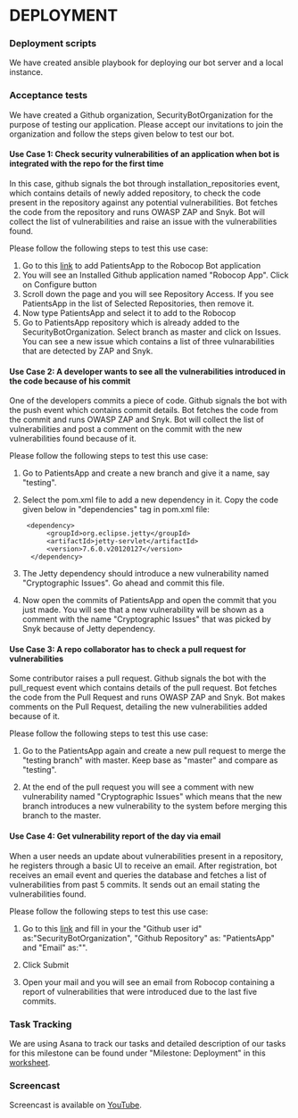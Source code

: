 # DEPLOYMENT

### Deployment scripts

We have created ansible playbook for deploying our bot server and a local instance.  

### Acceptance tests

We have created a Github organization, SecurityBotOrganization for the purpose of testing our application. Please accept our invitations to join the organization and follow the steps given below to test our bot.

#### Use Case 1: Check security vulnerabilities of an application when bot is integrated with the repo for the first time

In this case, github signals the bot through installation_repositories event, which contains details of newly added repository, to check the code present in the repository against any potential vulnerabilities. Bot fetches the code from the repository and runs OWASP ZAP and Snyk. Bot will collect the list of vulnerabilities and raise an issue with the vulnerabilities found.

Please follow the following steps to test this use case:

1. Go to this [link](https://github.com/organizations/SecurityBotOrganization/settings/installations) to add PatientsApp to the Robocop Bot application
2. You will see an Installed Github application named "Robocop App". Click on Configure button
3. Scroll down the page and you will see Repository Access. If you see PatientsApp in the list of Selected Repositories, then remove it.
4. Now type PatientsApp and select it to add to the Robocop
5. Go to PatientsApp repository which is already added to the SecurityBotOrganization. Select branch as master and click on Issues. You can see a new issue which contains a list of three vulnarabilities  that are detected by ZAP and Snyk.

#### Use Case 2: A developer wants to see all the vulnerabilities introduced in the code because of his commit

One of the developers commits a piece of code. Github signals the bot with the push event which contains commit details. Bot fetches the code from the commit and runs OWASP ZAP and Snyk. Bot will collect the list of vulnerabilities and post a comment on the commit with the new vulnerabilities found because of it.

Please follow the following steps to test this use case:

1. Go to PatientsApp and create a new branch and give it a name, say "testing".
2. Select the pom.xml file to add a new dependency in it. Copy the code given below in "dependencies" tag in pom.xml file:

        <dependency>
             <groupId>org.eclipse.jetty</groupId>
             <artifactId>jetty-servlet</artifactId>
             <version>7.6.0.v20120127</version>
         </dependency>

3. The Jetty dependency should introduce a new vulnerability named "Cryptographic Issues". Go ahead and commit this file.

4. Now open the commits of PatientsApp and open the commit that you just made. You will see that a new vulnerability will be shown as a comment with the name "Cryptographic Issues" that was picked by Snyk because of Jetty dependency.

#### Use Case 3: A repo collaborator has to check a pull request for vulnerabilities

Some contributor raises a pull request. Github signals the bot with the pull_request event which contains details of the pull request. Bot fetches the code from the Pull Request and runs OWASP ZAP and Snyk. Bot makes comments on the Pull Request, detailing the new vulnerabilities added because of it.

Please follow the following steps to test this use case:

1. Go to the PatientsApp again and create a new pull request to merge the "testing branch" with master. Keep base as "master" and compare as "testing".

2. At the end of the pull request you will see a comment with  new vulnerability named "Cryptographic Issues" which means that the new branch introduces a new vulnerability to the system before merging this branch to the master.

#### Use Case 4: Get vulnerability report of the day via email

When a user needs an update about vulnerabilities present in a repository, he registers through a basic UI to receive an email. After registration, bot receives an email event and queries the database and fetches a list of vulnerabilities from past 5 commits. It sends out an email stating the vulnerabilities found.

Please follow the following steps to test this use case:

1. Go to this [link](http://desolate-fortress-49649.herokuapp.com/emailreport) and fill in your the "Github user id" as:"SecurityBotOrganization", "Github Repository" as: "PatientsApp" and "Email" as:"<your email id>".

2. Click Submit

3. Open your mail and you will see an email from Robocop containing a report of vulnerabilities that were introduced due to the last five commits.


### Task Tracking
We are using Asana to track our tasks and detailed description of our tasks for this milestone can be found under "Milestone: Deployment" in this [worksheet](WORKSHEET.md).

### Screencast
Screencast is available on [YouTube](https://youtu.be/Qhn-OpmSwQM).
